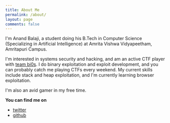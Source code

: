 ```yaml
---
title: About Me
permalink: /about/
layout: page
comments: false
---
```


I'm Anand Balaji, a student doing his B.Tech in Computer Science (Specializing in Artificial Intelligence) at Amrita Vishwa Vidyapeetham, Amritapuri Campus.

I'm interested in systems security and hacking, and am an active CTF player with <a href="https://www.bi0s.in/" target="_blank" rel="noopener">team bi0s</a>. I do binary exploitation and exploit development, and you can probably catch me playing CTFs every weekend. My current skills include stack and heap exploitation, and I'm currently learning browser exploitation.

I'm also an avid gamer in my free time.

**You can find me on**
- <a href="https://www.twitter.com/_d4rkkn1gh7" target="_blank" rel="noopener">twitter</a>
- <a href="https://www.github.com/d4rk-kn1gh7" target="_blank" rel="noopener">github</a>
